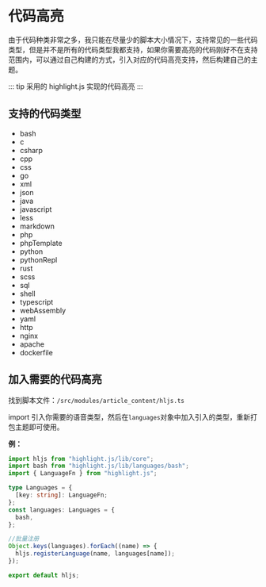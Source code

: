 <!--
 * @Author: mulingyuer
 * @Date: 2023-03-28 02:43:14
 * @LastEditTime: 2023-03-28 02:50:32
 * @LastEditors: mulingyuer
 * @Description: 代码高亮
 * @FilePath: \Typecho_Theme_JJ\src\build\code-highlight.md
 * 怎么可能会有bug！！！
-->

# 代码高亮

由于代码种类非常之多，我只能在尽量少的脚本大小情况下，支持常见的一些代码类型，但是并不是所有的代码类型我都支持，如果你需要高亮的代码刚好不在支持范围内，可以通过自己构建的方式，引入对应的代码高亮支持，然后构建自己的主题。

::: tip
采用的 highlight.js 实现的代码高亮
:::

## 支持的代码类型

- bash
- c
- csharp
- cpp
- css
- go
- xml
- json
- java
- javascript
- less
- markdown
- php
- phpTemplate
- python
- pythonRepl
- rust
- scss
- sql
- shell
- typescript
- webAssembly
- yaml
- http
- nginx
- apache
- dockerfile

## 加入需要的代码高亮

找到脚本文件：`/src/modules/article_content/hljs.ts`

import 引入你需要的语音类型，然后在`languages`对象中加入引入的类型，重新打包主题即可使用。

**例：**

```typescript
import hljs from "highlight.js/lib/core";
import bash from "highlight.js/lib/languages/bash";
import { LanguageFn } from "highlight.js";

type Languages = {
  [key: string]: LanguageFn;
};
const languages: Languages = {
  bash,
};

//批量注册
Object.keys(languages).forEach((name) => {
  hljs.registerLanguage(name, languages[name]);
});

export default hljs;
```
